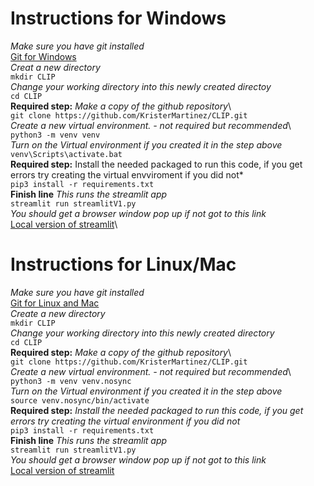 # Instructions for Windows
*Make sure you have git installed*\
[Git for Windows](https://git-scm.com/downloads/win)\
*Creat a new directory*\
```mkdir CLIP```\
*Change your working directory into this newly created directoy*\
```cd CLIP```\
**Required step:** *Make a copy of the github repository*\    
```git clone https://github.com/KristerMartinez/CLIP.git```\
*Create a new virtual environment. - not required but recommended*\    
```python3 -m venv venv```\
*Turn on the Virtual environment if you created it in the step above*\
```venv\Scripts\activate.bat```\
**Required step:** Install the needed packaged to run this code, if you get errors try creating the virtual envviroment if you did not*\
```pip3 install -r requirements.txt```\
**Finish line** *This runs the streamlit app*\
```streamlit run streamlitV1.py```\
*You should get a browser window pop up if not got to this link*\
[Local version of streamlit](http://localhost:8501/)\
# Instructions for Linux/Mac
*Make sure you have git installed*\
[Git for Linux and Mac](https://git-scm.com/book/en/v2/Getting-Started-Installing-Git)\
 *Create a new directory*\
 ```mkdir CLIP```\
*Change your working directory into this newly created directory*\
```cd CLIP```\
**Required step:** *Make a copy of the github repository*\    
```git clone https://github.com/KristerMartinez/CLIP.git```\
*Create a new virtual environment. - not required but recommended*\    
```python3 -m venv venv.nosync```\
*Turn on the Virtual environment if you created it in the step above*\
```source venv.nosync/bin/activate```\
**Required step:** *Install the needed packaged to run this code, if you get errors try creating the virtual environment if you did not*\
```pip3 install -r requirements.txt```\
**Finish line** *This runs the streamlit app*\
```streamlit run streamlitV1.py```\
*You should get a browser window pop up if not got to this link*\
[Local version of streamlit](http://localhost:8501/)